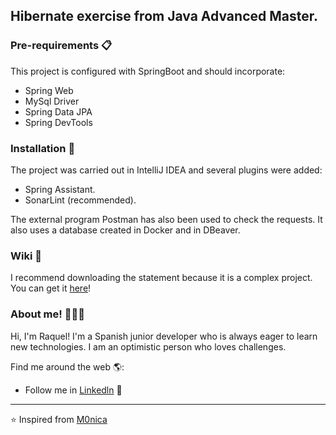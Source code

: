 ## Hibernate exercise from Java Advanced Master.

### Pre-requirements 📋
This project is configured with SpringBoot and should incorporate:
+ Spring Web
+ MySql Driver
+ Spring Data JPA 
+ Spring DevTools

### Installation 🔧
The project was carried out in IntelliJ IDEA and several plugins were added:
+ Spring Assistant.
+ SonarLint (recommended).

The external program Postman has also been used to check the requests. It also uses a database created in Docker and in DBeaver.

### Wiki 📖
I recommend downloading the statement because it is a complex project. You can get it [here](https://mega.nz/file/AMdHmaJA#3B3z1SsS0YRAVhyh3WSCu5O-Qh7D1YSnacIoFsSRvCE)!

### About me! 👩🏾‍💻  

Hi, I'm Raquel! I'm a Spanish junior developer who is always eager to learn new technologies. I am an optimistic person who loves challenges.

Find me around the web 🌎:
- Follow me in <a href=https://www.linkedin.com/in/raquel-h-0485311a1/>Linkedln</a> 💼

---

⭐️ Inspired from [M0nica](https://github.com/M0nica)
